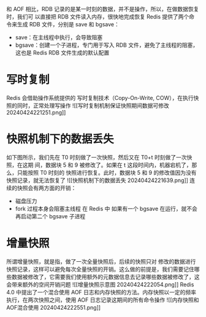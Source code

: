 和 AOF 相比，RDB 记录的是某一时刻的数据，并不是操作，所以，在做数据恢复时，我们可 以直接把 RDB 文件读入内存，很快地完成恢复
Redis 提供了两个命令来生成 RDB 文件，分别是 save 和 bgsave：
* save：在主线程中执行，会导致阻塞
* bgsave：创建一个子进程，专门用于写入 RDB 文件，避免了主线程的阻塞，这也是 Redis RDB 文件生成的默认配置
# 写时复制
Redis 会借助操作系统提供的 写时复制技术（Copy-On-Write, COW），在执行快照的同时，正常处理写操作
![[写时复制机制保证快照期间数据可修改 20240424221251.png]]
# 快照机制下的数据丢失
如下图所示，我们先在 T0 时刻做了一次快照，然后又在 T0+t 时刻做了一次快照，在这期 间，数据块 5 和 9 被修改了。如果在 t 这段时间内，机器宕机了，那么，只能按照 T0 时刻的 快照进行恢复。此时，数据块 5 和 9 的修改值因为没有快照记录，就无法恢复了
![[快照机制下的数据丢失 20240424221639.png]]
连续的快照会有两方面的开销：
 * 磁盘压力
 * fork 过程本身会阻塞主线程
在 Redis 中 如果有一个 bgsave 在运行，就不会再启动第二个 bgsave 子进程
# 增量快照
所谓增量快照，就是指，做了一次全量快照后，后续的快照只对 修改的数据进行快照记录，这样可以避免每次全量快照的开销。这么做的前提是，我们需要记住哪些数据被修改了，它需要我们使用额外的元数据信息去记录哪些数据被修改了，这会带来额外的空间开销问题
![[增量快照示意图 20240424222054.png]]
Redis 4.0 中提出了一个混合使用 AOF 日志和内存快照的方法。内存快照以一定的频率执行，在两次快照之间，使用 AOF 日志记录这期间的所有命令操作
![[内存快照和AOF混合使用 20240424222551.png]]

